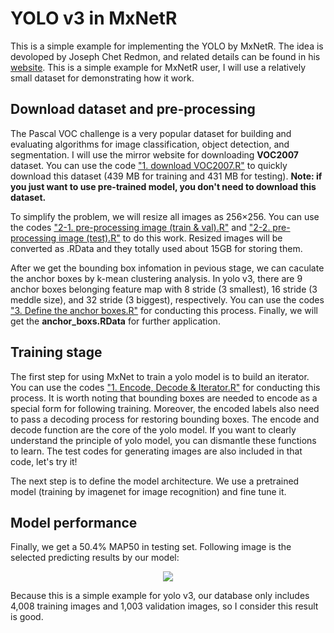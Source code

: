 
YOLO v3 in MxNetR
===

This is a simple example for implementing the YOLO by MxNetR. The idea is devoloped by Joseph Chet Redmon, and related details can be found in his [website](https://pjreddie.com/darknet/yolo/?utm_source=next.36kr.com). This is a simple example for MxNetR user, I will use a relatively small dataset for demonstrating how it work. 

Download dataset and pre-processing
---

The Pascal VOC challenge is a very popular dataset for building and evaluating algorithms for image classification, object detection, and segmentation. I will use the mirror website for downloading **VOC2007** dataset. You can use the code ["1. download VOC2007.R"](https://github.com/xup6fup/MxNetR-YOLO/blob/master/code/1.%20Processing%20data/1.%20download%20VOC2007.R) to quickly download this dataset (439 MB for training and 431 MB for testing). **Note: if you just want to use pre-trained model, you don't need to download this dataset.**

To simplify the problem, we will resize all images as 256×256. You can use the codes ["2-1. pre-processing image (train & val).R"](https://github.com/xup6fup/MxNetR-YOLO/blob/master/code/1.%20Processing%20data/2-1.%20pre-processing%20image%20(train%20%26%20val).R) and ["2-2. pre-processing image (test).R"](https://github.com/xup6fup/MxNetR-YOLO/blob/master/code/1.%20Processing%20data/2-2.%20pre-processing%20image%20(test).R) to do this work. Resized images will be converted as .RData and they totally used about 15GB for storing them.

After we get the bounding box infomation in pevious stage, we can caculate the anchor boxes by k-mean clustering analysis. In yolo v3, there are 9 anchor boxes belonging feature map with 8 stride (3 smallest), 16 stride (3 meddle size), and 32 stride (3 biggest), respectively. You can use the codes ["3. Define the anchor boxes.R"](https://github.com/xup6fup/MxNetR-YOLO/blob/master/code/1.%20Processing%20data/3.%20Define%20the%20anchor%20boxes.R) for conducting this process. Finally, we will get the **anchor_boxs.RData** for further application.

Training stage
---

The first step for using MxNet to train a yolo model is to build an iterator. You can use the codes ["1. Encode, Decode & Iterator.R"](https://github.com/xup6fup/MxNetR-YOLO/blob/master/code/2.%20Training/1.%20Encode%2C%20Decode%20%26%20Iterator.R) for conducting this process. It is worth noting that bounding boxes are needed to encode as a special form for following training. Moreover, the encoded labels also need to pass a decoding process for restoring bounding boxes. The encode and decode function are the core of the yolo model. If you want to clearly understand the principle of yolo model, you can dismantle these functions to learn. The test codes for generating images are also included in that code, let's try it!

The next step is to define the model architecture. We use a pretrained model (training by imagenet for image recognition) and fine tune it. 




Model performance
---

Finally, we get a 50.4% MAP50 in testing set. Following image is the selected predicting results by our model:

<p align="center">
  <img src="Pred_example.jepg">
</p>

Because this is a simple example for yolo v3, our database only includes 4,008 training images and 1,003 validation images, so I consider this result is good.
